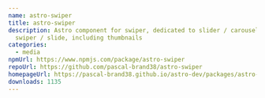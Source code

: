 ```yaml
---
name: astro-swiper
title: astro-swiper
description: Astro component for swiper, dedicated to slider / carousel / photo
  swiper / slide, including thumbnails
categories:
  - media
npmUrl: https://www.npmjs.com/package/astro-swiper
repoUrl: https://github.com/pascal-brand38/astro-swiper
homepageUrl: https://pascal-brand38.github.io/astro-dev/packages/astro-swiper/
downloads: 1135
---
```

